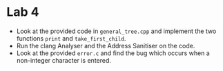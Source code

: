 # Lab 4

* Look at the provided code in `general_tree.cpp` and implement the two functions `print` and `take_first_child`.
* Run the clang Analyser and the Address Sanitiser on the code.
* Look at the provided `error.c` and find the bug which occurs when a non-integer character is entered.